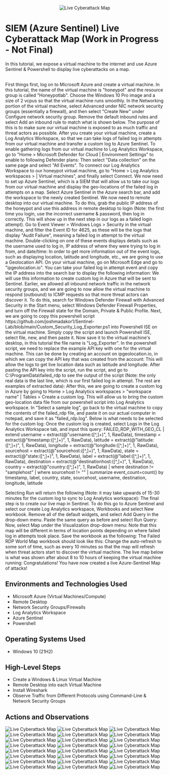 <p align="center">
<img src="https://i.imgur.com/Mueltz2.png" alt="Live Cyberattack Map"/>
<h1>SIEM (Azure Sentinel) Live Cyberattack Map (Work in Progress - Not Final)</h1>
In this tutorial, we expose a virtual machine to the internet and use Azure Sentinel & Powershell to display live cyberattacks on a map. 
<br>

  
</br>
<p>First things first, log on to Microsoft Azure and create a virtual machine. In this tutorial, the name of the virtual machine is "honeypot" and the resource group is called "Honeypotlab". Choose the Windows 10 Pro image and a size of 2 vcpus so that the virtual machine runs smoothly. In the Networking portion of the virtual machine, select Advanced under NIC network security groups (essentially a firewall), and then select "Create New" under Configure network security group. Remove the default inbound rules and select Add an inbound rule to match what is shown below. The purpose of this is to make sure our virtual machine is exposed to as much traffic and threat actors as possible. After you create your virtual machine, create a Log Analytics Workspace, so that we can take logs of failed log in attempts from our virtual machine and transfer a custom log to Azure Sentinel. To enable gathering logs from our virtual machine to Log Analytics Workspace, go to "Home > Microsoft Defender for Cloud | Environment Settings" to enable to following Defender plans: Then select "Data collection" on the same page and select "All Events". To connect our Log Analytics Workspace to our honeypot virtual machine, go to "Home > Log Analytics workspaces > <workspace name> | Virtual machines", and finally select Connect. We now need to set up Azure Sentinel, which is a SIEM that will allow us to take our logs from our virtual machine and display the geo-locations of the failed log in attempts on a map. Select Azure Sentinel in the Azure search bar, and add the workspace to the newly created Sentinel. We now need to remote desktop into our virtual machine. To do this, grab the public IP address of the honeypot and use this address in remote desktop to login (Note: the first time you login, use the incorrect username & password, then log in correctly. This will show up in the next step in our logs as a failed login attempt). Go to Event Viewer > Windows Logs > Security in the virtual machine, and filter the Event ID for 4625, as these will be the logs that display "Audit Failure", meaning a failed log in attempt to the virtual machine. Double-clicking on one of these events displays details such as the username used to log in, IP address of where they were trying to log in from, and date/time: In order to get more information out of the event logs, such as displaying location, latitude and longitude, etc., we are going to use a Geolocation API. On your virtual machine, go on Microsoft Edge and go to "ipgeolocation.io". You can take your failed log in attempt event and copy the IP address into the search bar to display the following information: We will use this information to create custom log in Azure that will be sent to Sentinel. Earlier, we allowed all inbound network traffic in the network security groups, and we are going to now allow the virtual machine to respond (outbound) to ICMP requests so that more threat actors can discover it. To do this, search for Windows Defender Firewall with Advanced Security in the Start menu, select Windows Defender Firewall Properties, and turn off the Firewall state for the Domain, Private & Public Profile. Next, we are going to copy this powershell script https://github.com/joshmadakor1/Sentinel-Lab/blob/main/Custom_Security_Log_Exporter.ps1 into Powershell ISE on the virtual machine. Simply copy the script and launch Powershell ISE, select file, new, and then paste it. Now save it to the virtual machine's desktop, in this tutorial the file name is "Log_Exporter". In the powershell script, we need to replace the example API key with one for the virtual machine. This can be done by creating an account on ipgeolocation.io, in which we can copy the API key that was created from the account: This will allow the logs to get live location data such as latitude and longitude. After pasting the API key into the script, run the script, and go to C:\ProgramData\failed_rdp to see the output of the script (Note: the only real data is the last line, which is our first failed log in attempt. The rest are examples of extracted data): After this, we are going to create a custom log in Azure by going to Home > Log Analytics workspaces > "workspace name" | Tables > Create a custom log. This will allow us to bring the custom geo-location data file from our powershell script into Log Analytics workspace. In "Select a sample log", go back to the virtual machine to copy the contents of the failed_rdp file, and paste it on our actual computer in notepad, and save it as "failed_rdp.log". Below is what needs to be selected for the custom log: Once the custom log is created, select Logs in the Log Analytics Workspace tab, and input this query: 
FAILED_RDP_WITH_GEO_CL 
| extend username = extract(@"username:([^,]+)", 1, RawData),
         timestamp = extract(@"timestamp:([^,]+)", 1, RawData),
         latitude = extract(@"latitude:([^,]+)", 1, RawData),
         longitude = extract(@"longitude:([^,]+)", 1, RawData),
         sourcehost = extract(@"sourcehost:([^,]+)", 1, RawData),
         state = extract(@"state:([^,]+)", 1, RawData),
         label = extract(@"label:([^,]+)", 1, RawData),
         destination = extract(@"destinationhost:([^,]+)", 1, RawData),
         country = extract(@"country:([^,]+)", 1, RawData)
| where destination != "samplehost"
| where sourcehost != ""
| summarize event_count=count() by timestamp, label, country, state, sourcehost, username, destination, longitude, latitude

Selecting Run will return the following (Note: it may take upwards of 15-30 minutes for the custom log to sync to Log Analytics workspace):
The final step is to create our live map in Sentinel. To do this go to Azure Sentinel and select our create Log Analytics workspace, Workbooks and select New workbook. Remove all of the default widgets, and select Add Query in the drop-down menu. Paste the same query as before and select Run Query: Now, select Map under the Visualization drop-down menu: Note that this map will be different in terms of location points depending on where failed log in attempts took place. Save the workbook as the following: The Failed RDP World Map workbook should look like this: Change the auto-refresh to some sort of time, such as every 10 minutes so that the map will refresh when threat actors start to discover the virtual machine. The live map below is what was shown after about 8 to 10 hours of keeping the virtual machine running:
Congratulations! You have now created a live Azure-Sentinel Map of attacks!
</p>

<h2>Environments and Technologies Used</h2>

- Microsoft Azure (Virtual Machines/Compute)
- Remote Desktop
- Network Security Groups/Firewalls
- Log Analytics Workspace
- Azure Sentinel
- Powershell

<h2>Operating Systems Used </h2>

- Windows 10 (21H2)

<h2>High-Level Steps</h2>

- Create a Windows & Linux Virtual Machine
- Remote Desktop into each Virtual Machine
- Install Wireshark 
- Observe Traffic from Different Protocols using Command-Line & Network Security Groups

<h2>Actions and Observations</h2>


<img src="https://i.imgur.com/UyQwl4M.png" alt="Live Cyberattack Map"/>
<img src="https://i.imgur.com/xtXSdiG.png" alt="Live Cyberattack Map"/>
<img src="https://i.imgur.com/7txfsfL.png" alt="Live Cyberattack Map"/>
<img src="https://i.imgur.com/jNTofq0.png" alt="Live Cyberattack Map"/>
<img src="https://i.imgur.com/D1x0o5a.png" alt="Live Cyberattack Map"/>
<img src="https://i.imgur.com/gK7j2eY.png" alt="Live Cyberattack Map"/>
<img src="https://i.imgur.com/bLD5uef.png" alt="Live Cyberattack Map"/>
<img src="https://i.imgur.com/eXd9Nts.png" alt="Live Cyberattack Map"/>
<img src="https://i.imgur.com/yRi5zgb.png" alt="Live Cyberattack Map"/>
<img src="https://i.imgur.com/b55RYO6.png" alt="Live Cyberattack Map"/>
<img src="https://i.imgur.com/CweXz6H.png" alt="Live Cyberattack Map"/>
<img src="https://i.imgur.com/Go5mYkZ.png" alt="Live Cyberattack Map"/>
<img src="https://i.imgur.com/LOMt6wr.png" alt="Live Cyberattack Map"/>
<img src="https://i.imgur.com/yChsH4A.png" alt="Live Cyberattack Map"/>
<img src="https://i.imgur.com/pWoylt4.png" alt="Live Cyberattack Map"/>
<img src="https://i.imgur.com/Y5ATiUA.png" alt="Live Cyberattack Map"/>
<img src="https://i.imgur.com/xifHIpw.png" alt="Live Cyberattack Map"/>
<img src="https://i.imgur.com/X2DvGJf.png" alt="Live Cyberattack Map"/>
<img src="https://i.imgur.com/rm2hhAh.png" alt="Live Cyberattack Map"/>
<img src="https://i.imgur.com/SLMgJCd.png" alt="Live Cyberattack Map"/>
<img src="https://i.imgur.com/w6y1jhu.png" alt="Live Cyberattack Map"/>
<img src="https://i.imgur.com/4j5p6Du.png" alt="Live Cyberattack Map"/>
<img src="https://i.imgur.com/NIi43Wa.png" alt="Live Cyberattack Map"/>
<img src="https://i.imgur.com/gohL1RE.png" alt="Live Cyberattack Map"/>
